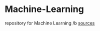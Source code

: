 # Machine-Learning
repository for Machine Learning /b
[sources](https://services.informatik.hs-mannheim.de/~fischer/lectures/MLE_Files/material.html)
